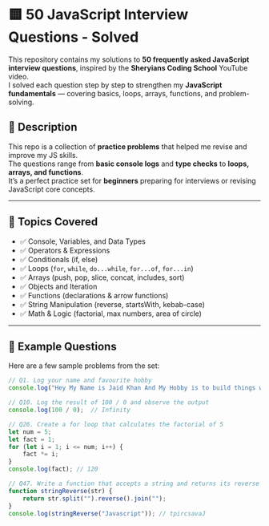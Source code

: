 # 🟨 50 JavaScript Interview Questions - Solved

This repository contains my solutions to **50 frequently asked JavaScript interview questions**, inspired by the **Sheryians Coding School** YouTube video.  
I solved each question step by step to strengthen my **JavaScript fundamentals** — covering basics, loops, arrays, functions, and problem-solving.

## 📖 Description

This repo is a collection of **practice problems** that helped me revise and improve my JS skills.  
The questions range from **basic console logs** and **type checks** to **loops, arrays, and functions**.  
It’s a perfect practice set for **beginners** preparing for interviews or revising JavaScript core concepts.

---

## 📂 Topics Covered

- ✅ Console, Variables, and Data Types  
- ✅ Operators & Expressions  
- ✅ Conditionals (if, else)  
- ✅ Loops (`for`, `while`, `do...while`, `for...of`, `for...in`)  
- ✅ Arrays (push, pop, slice, concat, includes, sort)  
- ✅ Objects and Iteration  
- ✅ Functions (declarations & arrow functions)  
- ✅ String Manipulation (reverse, startsWith, kebab-case)  
- ✅ Math & Logic (factorial, max numbers, area of circle)  

---

## 📝 Example Questions

Here are a few sample problems from the set:

```js
// Q1. Log your name and favourite hobby
console.log("Hey My Name is Jaid Khan And My Hobby is to build things with code");

// Q10. Log the result of 100 / 0 and observe the output
console.log(100 / 0);  // Infinity

// Q26. Create a for loop that calculates the factorial of 5
let num = 5;
let fact = 1;
for (let i = 1; i <= num; i++) {
    fact *= i;
}
console.log(fact); // 120

// Q47. Write a function that accepts a string and returns its reverse
function stringReverse(str) {
    return str.split("").reverse().join("");
}
console.log(stringReverse("Javascript")); // tpircsavaJ

